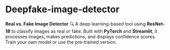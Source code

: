 # Deepfake-image-detector
**Real vs. Fake Image Detector** 🔍   A deep learning-based tool using **ResNet-18** to classify images as real or fake. Built with **PyTorch** and **Streamlit**, it processes images, makes predictions, and displays confidence scores. Train your own model or use the pre-trained version. 
